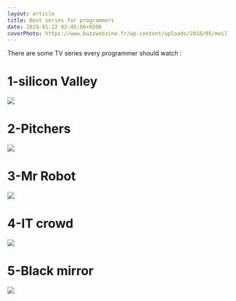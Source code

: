 ```yaml
---
layout: article
title: Best series for programmers 
date: 2019-01-22 02:45:00+0200
coverPhoto: https://www.buzzwebzine.fr/wp-content/uploads/2018/05/meilleures-series-2018.jpg
---
```


There are some TV series every programmer should watch :

# 1-silicon Valley

![](https://qph.fs.quoracdn.net/main-qimg-b4da50d46492f93ff29aeaa71cae5f87)

# 2-Pitchers

![](https://qph.fs.quoracdn.net/main-qimg-2a6aded467f0076c295c5f2713ebb1fe)

# 3-Mr Robot


![](https://qph.fs.quoracdn.net/main-qimg-b1588e597aa0cf253c037d6730244698)

# 4-IT crowd


![](https://qph.fs.quoracdn.net/main-qimg-36e3997f2282fa53331e0fab6576a29a)

# 5-Black mirror

![](https://qph.fs.quoracdn.net/main-qimg-7cc10a251d3c3a5b061ab66d1382e741)


